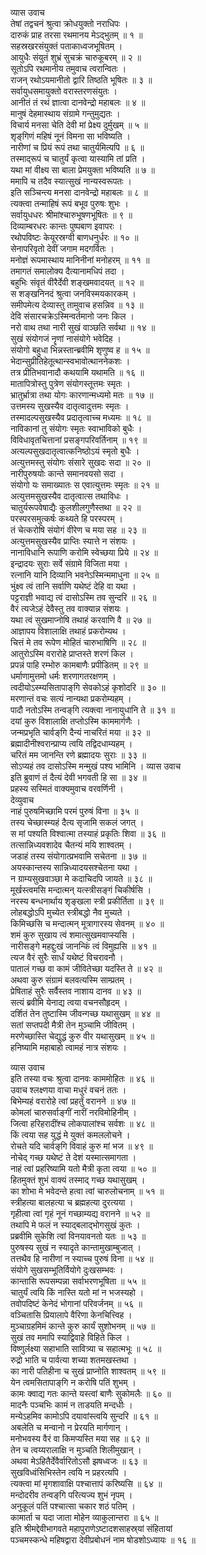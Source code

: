 व्यास उवाच  
तेषां तद्वचनं श्रुत्वा क्रोधयुक्तो नराधिपः ।  
दारुकं प्राह तरसा रथमानय मेऽद्‌भुतम् ॥ १ ॥  
सहस्रखरसंयुक्तं पताकाध्वजभूषितम् ।  
आयुधैः संयुतं शुभ्रं सुचक्रं चारुकूबरम् ॥ २ ॥  
सूतोऽपि रथमानीय तमुवाच त्वरान्वितः ।  
राजन् रथोऽयमानीतो द्वारि तिष्ठति भूषितः ॥ ३ ॥  
सर्वायुधसमायुक्तो वरास्तरणसंयुतः ।  
आनीतं तं रथं ज्ञात्वा दानवेन्द्रो महाबलः ॥ ४ ॥  
मानुषं देहमास्थाय संग्रामे गन्तुमुद्यतः ।  
विचार्य मनसा चेति देवी मां प्रेक्ष्य दुर्मुखम् ॥ ५ ॥  
शृङ्‌गिणं महिषं नूनं विमना सा भविष्यति ।  
नारीणां च प्रियं रूपं तथा चातुर्यमित्यपि ॥ ६ ॥  
तस्माद्‌रूपं च चातुर्यं कृत्वा यास्यामि तां प्रति ।  
यथा मां वीक्ष्य सा बाला प्रेमयुक्ता भविष्यति ॥ ७ ॥  
ममापि च तदैव स्यात्सुखं नान्यस्वरूपतः ।  
इति सञ्चिन्त्य मनसा दानवेन्द्रो महाबलः ॥ ८ ॥  
त्यक्त्वा तन्माहिषं रूपं बभूव पुरुषः शुभः ।  
सर्वायुधधरः श्रीमांश्चारुभूषणभूषितः ॥ ९ ॥  
दिव्याम्बरधरः कान्तः पुष्पबाण इवापरः ।  
रथोपविष्टः केयूरस्रग्वी बाणधनुर्धरः ॥ १० ॥  
सेनापरिवृतो देवीं जगाम मदगर्वितः ।  
मनोज्ञं रूपमास्थाय मानिनीनां मनोहरम् ॥ ११ ॥  
तमागतं समालोक्य दैत्यानामधिपं तदा ।  
बहुभिः संवृतं वीरैर्देवी शङ्खमवादयत् ॥ १२ ॥  
स शङ्खनिनदं श्रुत्वा जनविस्मयकारकम् ।  
समीपमेत्य देव्यास्तु तामुवाच हसन्निव ॥ १३ ॥  
देवि संसारचक्रेऽस्मिन्वर्तमानो जनः किल ।  
नरो वाथ तथा नारी सुखं वाञ्छति सर्वथा ॥ १४ ॥  
सुखं संयोगजं नॄणां नासंयोगे भवेदिह ।  
संयोगो बहुधा भिन्नस्तान्ब्रवीमि शृणुष्व ह ॥ १५ ॥  
भेदान्सुप्रीतिहेतूत्थान्स्वभावोत्थाननेकशः ।  
तत्र प्रीतिभवानादौ कथयामि यथामति ॥ १६ ॥  
मातापित्रोस्तु पुत्रेण संयोगस्तूत्तमः स्मृतः ।  
भ्रातुर्भ्रात्रा तथा योगः कारणान्मध्यमो मतः ॥ १७ ॥  
उत्तमस्य सुखस्यैव दातृत्वादुत्तमः स्मृतः ।  
तस्मादल्पसुखस्यैव प्रदातृत्वाच्च मध्यमः ॥ १८ ॥  
नाविकानां तु संयोगः स्मृतः स्वाभाविको बुधैः ।  
विविधावृतचित्तानां प्रसङ्गपरिवर्तिनाम् ॥ १९ ॥  
अत्यल्पसुखदातृत्वात्कनिष्ठोऽयं स्मृतो बुधैः ।  
अत्युत्तमस्तु संयोगः संसारे सुखदः सदा ॥ २० ॥  
नारीपुरुषयोः कान्ते समानवयसो सदा ।  
संयोगो यः समाख्यातः स एवात्युत्तमः स्मृतः ॥ २१ ॥  
अत्युत्तमसुखस्यैव दातृत्वात्स तथाविधः ।  
चातुर्यरूपवेषाद्यैः कुलशीलगुणैस्तथा ॥ २२ ॥  
परस्परसमुत्कर्षः कथ्यते हि परस्परम् ।  
तं चेत्करोषि संयोगं वीरेण च मया सह ॥ २३ ॥  
अत्युत्तमसुखस्यैव प्राप्तिः स्यात्ते न संशयः ।  
नानाविधानि रूपाणि करोमि स्वेच्छया प्रिये ॥ २४ ॥  
इन्द्रादयः सुराः सर्वे संग्रामे विजिता मया ।  
रत्नानि यानि दिव्यानि भवनेऽस्मिन्ममाधुना ॥ २५ ॥  
भुंक्ष्व त्वं तानि सर्वाणि यथेष्टं देहि वा यथा ।  
पट्टराज्ञी भवाद्य त्वं दासोऽस्मि तव सुन्दरि ॥ २६ ॥  
वैरं त्यजेऽहं देवैस्तु तव वाक्यान्न संशयः ।  
यथा त्वं सुखमाप्नोषि तथाहं करवाणि वै ॥ २७ ॥  
आज्ञापय विशालाक्षि तथाहं प्रकरोम्यथ ।  
चित्तं मे तव रूपेण मोहितं चारुभाषिणि ॥ २८ ॥  
आतुरोऽस्मि वरारोहे प्राप्तस्ते शरणं किल ।  
प्रपन्नं पाहि रम्भोरु कामबाणैः प्रपीडितम् ॥ २९ ॥  
धर्माणामुत्तमो धर्मः शरणागतरक्षणम् ।  
त्वदीयोऽस्म्यसितापाङ्‌गि सेवकोऽहं कृशोदरि ॥ ३० ॥  
मरणान्तं वचः सत्यं नान्यथा प्रकरोम्यहम् ।  
पादौ नतोऽस्मि तन्वङ्‌गि त्यक्त्वा नानायुधानि ते ॥ ३१ ॥  
दयां कुरु विशालाक्षि तप्तोऽस्मि काममार्गणैः ।  
जन्मप्रभृति चार्वङ्‌गि दैन्यं नाचरितं मया ॥ ३२ ॥  
ब्रह्मादीनीश्वरान्प्राप्य त्वयि तद्विदधाम्यहम् ।  
चरितं मम जानन्ति रणे ब्रह्मादयः सुराः ॥ ३३ ॥  
सोऽप्यहं तव दासोऽस्मि मन्मुखं पश्य भामिनि ।
व्यास उवाच  
इति ब्रुवाणं तं दैत्यं देवी भगवती हि सा ॥ ३४ ॥  
प्रहस्य सस्मितं वाक्यमुवाच वरवर्णिनी ।  
देव्युवाच  
नाहं पुरुषमिच्छामि परमं पुरुषं विना ॥ ३५ ॥  
तस्य चेच्छास्म्यहं दैत्य सृजामि सकलं जगत् ।  
स मां पश्यति विश्वात्मा तस्याहं प्रकृतिः शिवा ॥ ३६ ॥  
तत्सान्निध्यवशादेव चैतन्यं मयि शाश्वतम् ।  
जडाहं तस्य संयोगात्प्रभवामि सचेतना ॥ ३७ ॥  
अयस्कान्तस्य सान्निध्यादयसश्चेतना यथा ।  
न ग्राम्यसुखवाञ्छा मे कदाचिदपि जायते ॥ ३८ ॥  
मूर्खस्त्वमसि मन्दात्मन् यत्स्त्रीसङ्गं चिकीर्षसि ।  
नरस्य बन्धनार्थाय शृङ्खला स्त्री प्रकीर्तिता ॥ ३९ ॥  
लोहबद्धोऽपि मुच्येत स्त्रीबद्धो नैव मुच्यते ।  
किमिच्छसि च मन्दात्मन् मूत्रागारस्य सेवनम् ॥ ४० ॥  
शमं कुरु सुखाय त्वं शमात्सुखमवाप्स्यसि ।  
नारीसङ्गे महद्दुःखं जानन्किं त्वं विमुह्यसि ॥ ४१ ॥  
त्यज वैरं सुरैः सार्धं यथेष्टं विचरावनौ ।  
पातालं गच्छ वा कामं जीवितेच्छा यदस्ति ते ॥ ४२ ॥  
अथवा कुरु संग्रामं बलवत्यस्मि साम्प्रतम् ।  
प्रेषिताहं सुरैः सर्वैस्तव नाशाय दानव ॥ ४३ ॥  
सत्यं ब्रवीमि येनाद्य त्वया वचनसौहृदम् ।  
दर्शितं तेन तुष्टास्मि जीवन्गच्छ यथासुखम् ॥ ४४ ॥  
सतां सप्तपदी मैत्री तेन मुञ्चामि जीवितम् ।  
मरणेच्छास्ति चेद्युद्धं कुरु वीर यथासुखम् ॥ ४५ ॥  
हनिष्यामि महाबाहो त्वामहं नात्र संशयः ।  
  
व्यास उवाच  
इति तस्या वचः श्रुत्वा दानवः काममोहितः ॥ ४६ ॥  
उवाच श्लक्ष्णया वाचा मधुरं वचनं ततः ।  
बिभेम्यहं वरारोहे त्वां प्रहर्तुं वरानने ॥ ४७ ॥  
कोमलां चारुसर्वाङ्गीं नारीं नरविमोहिनीम् ।  
जित्वा हरिहरादींश्च लोकपालांश्च सर्वशः ॥ ४८ ॥  
किं त्वया सह युद्धं मे युक्तं कमललोचने ।  
रोचते यदि चार्वङ्‌गि विवाहं कुरु मां भज ॥ ४९ ॥  
नोचेद्‌ गच्छ यथेष्टं ते देशं यस्मात्समागता ।  
नाहं त्वां प्रहरिष्यामि यतो मैत्री कृता त्वया ॥ ५० ॥  
हितमुक्तं शुभं वाक्यं तस्माद्‌ गच्छ यथासुखम् ।  
का शोभा मे भवेदन्ते हत्वा त्वां चारुलोचनाम् ॥ ५१ ॥  
स्त्रीहत्या बालहत्या च ब्रह्महत्या दुरत्यया ।  
गृहीत्वा त्वां गृहं नूनं गच्छाम्यद्य वरानने ॥ ५२ ॥  
तथापि मे फलं न स्याद्‌बलाद्‌भोगसुखं कुतः ।  
प्रब्रवीमि सुकेशि त्वां विनयावनतो यतः ॥ ५३ ॥  
पुरुषस्य सुखं न स्यादृते कान्तामुखाम्बुजात् ।  
तत्तथैव हि नारीणां न स्याच्च पुरुषं विना ॥ ५४ ॥  
संयोगे सुखसम्भूतिर्वियोगे दुःखसम्भवः ।  
कान्तासि रूपसम्पन्ना सर्वाभरणभूषिता ॥ ५५ ॥  
चातुर्यं त्वयि किं नास्ति यतो मां न भजस्यहो ।  
तवोपदिष्टं केनेदं भोगानां परिवर्जनम् ॥ ५६ ॥  
वञ्चितासि प्रियालापे वैरिणा केनचित्त्विह ।  
मुञ्चाग्रहमिमं कान्ते कुरु कार्यं सुशोभनम् ॥ ५७ ॥  
सुखं तव ममापि स्याद्विवाहे विहिते किल ।  
विष्णुर्लक्ष्या सहाभाति सावित्र्या च सहात्मभूः ॥ ५८ ॥  
रुद्रो भाति च पार्वत्या शच्या शतमखस्तथा ।  
का नारी पतिहीना च सुखं प्राप्नोति शाश्वतम् ॥ ५९ ॥  
येन त्वमसितापाङ्‌गि न करोषि पतिं शुभम् ।  
कामः क्वाद्य गतः कान्ते यस्त्वां बाणैः सुकोमलैः ॥ ६० ॥  
मादनैः पञ्चभिः कामं न ताडयति मन्दधीः ।  
मन्येऽहमिव कामोऽपि दयावांस्त्वयि सुन्दरि ॥ ६१ ॥  
अबलेति च मन्वानो न प्रेरयति मार्गणान् ।  
मनोभवस्य वैरं वा किमप्यस्ति मया सह ॥ ६२ ॥  
तेन च त्वय्यरालाक्षि न मुञ्चति शिलीमुखान् ।  
अथवा मेऽहितैर्देवैर्वारितोऽसौ झषध्वजः ॥ ६३ ॥  
सुखविध्वंसिभिस्तेन त्वयि न प्रहरत्यपि ।  
त्यक्त्वा मां मृगशावाक्षि पश्चात्तापं करिष्यसि ॥ ६४ ॥  
मन्दोदरीव तन्वङ्‌गि परित्यज्य शुभं नृपम् ।  
अनुकूलं पतिं पश्चात्सा चकार शठं पतिम् ।  
कामार्ता च यदा जाता मोहेन व्याकुलान्तरा ॥ ६५ ॥  
इति श्रीमद्देवीभागवते महापुराणेऽष्टादशसाहस्र्यां संहितायां  
पञ्चमस्कन्धे महिषद्वारा देवीप्रबोधनं नाम षोडशोऽध्यायः ॥ १६ ॥
